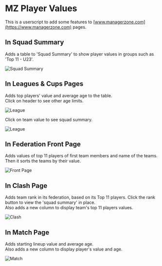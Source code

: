 # MZ Player Values
This is a userscript to add some features to [www.managerzone.com](https://www.managerzone.com) pages.  

## In Squad Summary

Adds a table to 'Squad Summary' to show player values in groups such as 'Top 11 - U23'.  

![Squad Summary](https://raw.githubusercontent.com/mz7z/mz-player-values/main/img/SquadSummary.png)


## In Leagues & Cups Pages

Adds top players' value and average age to the table.  
Click on header to see other age limits.

![League](https://raw.githubusercontent.com/mz7z/mz-player-values/main/img/LeaguePageToggle.gif)

Click on team value to see squad summary. 

![League](https://raw.githubusercontent.com/mz7z/mz-player-values/main/img/LeaguePage.png)

## In Federation Front Page

Adds values of top 11 players of first team members and name of the teams. Then it sorts the teams by their value.  

![Front Page](https://raw.githubusercontent.com/mz7z/mz-player-values/main/img/FrontPage.png)

## In Clash Page

Adds team rank in its federation, based on its Top 11 players. Click the rank button to view the 'squad summary' in place.   
Also adds a new column to display team's top 11 players values.  

![Clash](https://raw.githubusercontent.com/mz7z/mz-player-values/main/img/Clash.png)


## In Match Page

Adds starting lineup value and average age.  
Also adds a new column to display player's value and age.

![Match](https://raw.githubusercontent.com/mz7z/mz-player-values/main/img//MatchPage.png)
